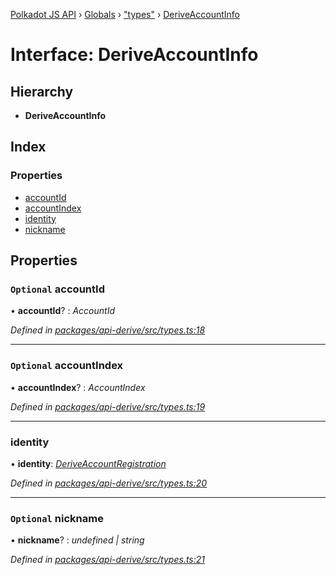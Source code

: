 [Polkadot JS API](../README.md) › [Globals](../globals.md) › ["types"](../modules/_types_.md) › [DeriveAccountInfo](_types_.deriveaccountinfo.md)

# Interface: DeriveAccountInfo

## Hierarchy

* **DeriveAccountInfo**

## Index

### Properties

* [accountId](_types_.deriveaccountinfo.md#optional-accountid)
* [accountIndex](_types_.deriveaccountinfo.md#optional-accountindex)
* [identity](_types_.deriveaccountinfo.md#identity)
* [nickname](_types_.deriveaccountinfo.md#optional-nickname)

## Properties

### `Optional` accountId

• **accountId**? : *AccountId*

*Defined in [packages/api-derive/src/types.ts:18](https://github.com/polkadot-js/api/blob/ddd5eab7f/packages/api-derive/src/types.ts#L18)*

___

### `Optional` accountIndex

• **accountIndex**? : *AccountIndex*

*Defined in [packages/api-derive/src/types.ts:19](https://github.com/polkadot-js/api/blob/ddd5eab7f/packages/api-derive/src/types.ts#L19)*

___

###  identity

• **identity**: *[DeriveAccountRegistration](_types_.deriveaccountregistration.md)*

*Defined in [packages/api-derive/src/types.ts:20](https://github.com/polkadot-js/api/blob/ddd5eab7f/packages/api-derive/src/types.ts#L20)*

___

### `Optional` nickname

• **nickname**? : *undefined | string*

*Defined in [packages/api-derive/src/types.ts:21](https://github.com/polkadot-js/api/blob/ddd5eab7f/packages/api-derive/src/types.ts#L21)*
